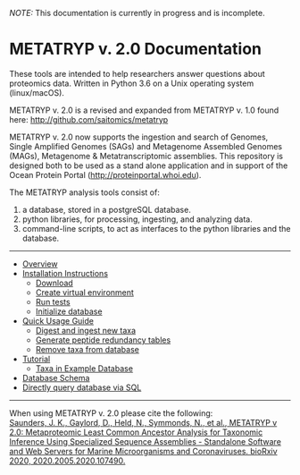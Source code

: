 *NOTE:* This documentation is currently in progress and is incomplete.

# METATRYP v. 2.0 Documentation
These tools are intended to help researchers answer questions about proteomics data. Written in Python 3.6 on a Unix operating system (linux/macOS).

METATRYP v. 2.0 is a revised and expanded from METATRYP v. 1.0 found here: http://github.com/saitomics/metatryp

METATRYP v. 2.0 now supports the ingestion and search of Genomes, Single Amplified Genomes (SAGs) and Metagenome Assembled Genomes (MAGs), Metagenome & Metatranscriptomic assemblies. This repository is designed both to be used as a stand alone application and in support of the Ocean Protein Portal (http://proteinportal.whoi.edu). 

The METATRYP analysis tools consist of:
1. a database, stored in a postgreSQL database.
2. python libraries, for processing, ingesting, and analyzing data. 
3. command-line scripts, to act as interfaces to the python libraries and the database.

***

* [Overview](https://github.com/WHOIGit/metatryp-2.0/wiki/Overview)
* [Installation Instructions](https://github.com/WHOIGit/metatryp-2.0/wiki/Installation-Instructions)
    * [Download](https://github.com/WHOIGit/metatryp-2.0/wiki/Installation-Instructions#1-download-this-repository-follow-a-or-b)
    * [Create virtual environment](https://github.com/WHOIGit/metatryp-2.0/wiki/Installation-Instructions#2-create-a-virtual-environment-follow-a-or-b)
    * [Run tests](https://github.com/WHOIGit/metatryp-2.0/wiki/Installation-Instructions#3-run-tests)
    * [Initialize database](https://github.com/WHOIGit/metatryp-2.0/wiki/Installation-Instructions#4-initialize-the-sqlite-database-follow-a-or-b)
* [Quick Usage Guide](https://github.com/WHOIGit/metatryp-2.0/wiki/Quick-Usage-Guide)
    * [Digest and ingest new taxa](https://github.com/WHOIGit/metatryp-2.0/wiki/Quick-Usage-Guide#1-digest-and-ingest-data)
    * [Generate peptide redundancy tables](https://github.com/WHOIGit/metatryp-2.0/wiki/Quick-Usage-Guide#2-generate-redundancy-tables)
    * [Remove taxa from database](https://github.com/WHOIGit/metatryp-2.0/wiki/Quick-Usage-Guide#3-remove-taxa-from-the-database)
* [Tutorial](https://github.com/WHOIGit/metatryp-2.0/wiki/Tutorial)
    * [Taxa in Example Database](https://github.com/WHOIGit/metatryp-2.0/wiki/Tutorial/_edit#taxa-in-database)
* [Database Schema](https://github.com/WHOIGit/metatryp-2.0/wiki/Database-Schema)
* [Directly query database via SQL](https://github.com/WHOIGit/metatryp-2.0/wiki/SQL-Query-Examples)

***
When using METATRYP v. 2.0 please cite the following:    
[Saunders, J. K., Gaylord, D., Held, N., Symmonds, N., et al., METATRYP v 2.0: Metaproteomic Least Common Ancestor Analysis for Taxonomic Inference Using Specialized Sequence Assemblies - Standalone Software and Web Servers for Marine Microorganisms and Coronaviruses. bioRxiv 2020, 2020.2005.2020.107490.](https://www.biorxiv.org/content/10.1101/2020.05.20.107490v1)
